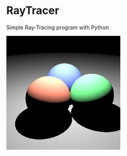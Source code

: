 # RayTracer
Simple Ray-Tracing program with Python

<img src="https://github.com/SuperWonjune/RayTracer/blob/master/scenes/four-spheres.xml.png?raw=true">
